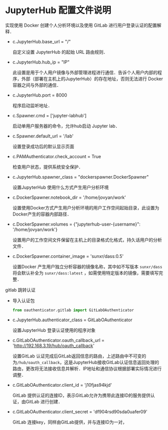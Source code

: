 # JupyterHub 配置文件说明

实现使用 Docker 创建个人分析环境以及使用 GitLab 进行用户登录认证的配置解释．

+ c.JupyterHub.base_url = "/"

  自定义设置 JupyterHub 的起始 URL 路由规则．

+ c.JupyterHub.hub_ip = "IP"

  此设置是用于个人用户镜像与外部管理进程进行通信．告诉个人用户内部的程序，外部（部署在主机上的JupyterHub）的存在地址，否则无法进行 Docker 容器之间与外部的通信．

+ c.JupyterHub.port = 8000

  程序启动监听地址．

+ c.Spawner.cmd = ['jupyter-labhub']

  启动单用户服务器的命令，允许hub启动 Jupyter lab．

+ c.Spawner.default_url = '/lab'

  设置登录成功后的默认显示页面

+ c.PAMAuthenticator.check_account = True

  检查用户状态，提供系统安全保护．

+ c.JupyterHub.spawner_class = "dockerspawner.DockerSpawner"

  设置JupyterHub 使用什么方式产生用户分析环境

+ c.DockerSpawner.notebook_dir = '/home/jovyan/work'

  设置使用Docker方式产生用户分析环境的用户工作空间起始目录，此设置为Docker产生的容器内部路径．

+ c.DockerSpawner.volumes = {"jupyterhub-user-{username}": '/home/jovyan/work'}

  设置用户的工作空间文件保留在主机上的目录格式化格式，持久话用户的分析文件．

+ c.DockerSpawner.container_image = 'sunxr/dass:0.5'

  设置Docker 产生用户独立分析容器的镜像名称，其中如不写版本 `sunxr/dass` 将会默认补全为 `sunxr/dass:latest` ，如需使用特定版本的镜像，需要填写完整．

gitlab 跳转认证

+ 导入认证包

  ```python
  from oauthenticator.gitlab import GitLabOAuthenticator
  ```

+ c.JupyterHub.authenticator_class = GitLabOAuthenticator

  设置JupyterHub 登录认证使用的程序对象

+ c.GitLabOAuthenticator.oauth_callback_url = 'http://192.168.3.19/hub/oauth_callback'

  设置GitLab 认证完成后GitLab返回信息的路由，上述路由中不可变的为`/hub/oauth_callback`，这是JupyterHub接收GitLab认证信息返回处理的路由，更改将无法接收信息并解析．IP地址和通信协议根据部署实际情况进行调整．

+ c.GitLabOAuthenticator.client_id = 'j10fjas94kjd'

  GitLab 提供认证的连接ID，表示GitLab允许为携带此连接ID的服务提供认证，由GitLab 进行创建．

+ c.GitLabOAuthenticator.client_secret = 'df904rsd90sda0uafer09'

  GitLab 连接key，同样由GitLab提供，并与连接ID为一对，